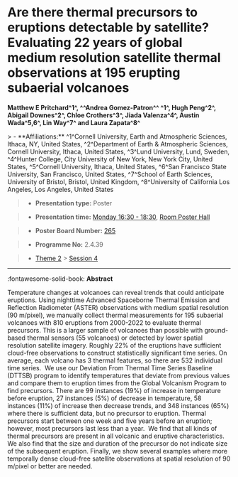 # Are there thermal precursors to eruptions detectable by satellite? Evaluating 22 years of global medium resolution satellite thermal observations at 195 erupting subaerial volcanoes

**Matthew E Pritchard^1^, ^^Andrea Gomez-Patron^^ ^1^, Hugh Peng^2^, Abigail Downes^2^, Chloe Crothers^3^, Jiada Valenza^4^, Austin Wada^5,6^, Lin Way^7^ and Laura Zapata^8^**

<!-- more -->> - **Affiliations:** ^1^Cornell University, Earth and Atmospheric Sciences, Ithaca, NY, United States, ^2^Department of Earth & Atmospheric Sciences, Cornell University, Ithaca, United States, ^3^Lund University, Lund, Sweden, ^4^Hunter College, City University of New York, New York City, United States, ^5^Cornell University, Ithaca, United States, ^6^San Francisco State University, San Francisco, United States, ^7^School of Earth Sciences, University of Bristol, Bristol, United Kingdom, ^8^University of California Los Angeles, Los Angeles, United States

> - **Presentation type:** Poster

> - **Presentation time:** [Monday 16:30 - 18:30](../sessions_comparison.md#__tabbed_1_6), [Room Poster Hall](../maps_venue.md#__tabbed_1_1)

> - **Poster Board Number:** [265](../map_poster_boards.md#monday)

> - **Programme No:** 2.4.39

> - [Theme 2](../theme2.md) > [Session 4](../sessions/session-2-4.md)

--- 

:fontawesome-solid-book: **Abstract**

Temperature changes at volcanoes can reveal trends that could anticipate eruptions. Using nighttime Advanced Spaceborne Thermal Emission and Reflection Radiometer (ASTER) observations with medium spatial resolution (90 m/pixel), we manually collect thermal measurements for 195 subaerial volcanoes with 810 eruptions from 2000-2022 to evaluate thermal precursors. This is a larger sample of volcanoes than possible with ground-based thermal sensors (55 volcanoes) or detected by lower spatial resolution satellite imagery. Roughly 22% of the eruptions have sufficient cloud-free observations to construct statistically significant time series. On average, each volcano has 3 thermal features, so there are 532 individual time series. 
We use our Deviation From Thermal Time Series Baseline (DTTSB) program to identify temperatures that deviate from previous values and compare them to eruption times from the Global Volcanism Program to find precursors. There are 99 instances (19%) of increase in temperature before eruption, 27 instances (5%) of decrease in temperature, 58 instances (11%) of increase then decrease trends, and 348 instances (65%) where there is sufficient data, but no precursor to eruption. Thermal precursors start between one week and five years before an eruption; however, most precursors last less than a year. 
We find that all kinds of thermal precursors are present in all volcanic and eruptive characteristics. We also find that the size and duration of the precursor do not indicate size of the subsequent eruption. Finally, we show several examples where more temporally dense cloud-free satellite observations at spatial resolution of 90 m/pixel or better are needed.

